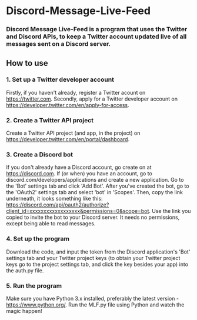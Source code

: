 # Discord-Message-Live-Feed

### Discord Message Live-Feed is a program that uses the Twitter and Discord APIs, to keep a Twitter account updated live of all messages sent on a Discord server.

## How to use

### 1. Set up a Twitter developer account
Firstly, if you haven't already, register a Twitter acount on https://twitter.com.
Secondly, apply for a Twitter developer account on https://developer.twitter.com/en/apply-for-access.

### 2. Create a Twitter API project
Create a Twitter API project (and app, in the project) on https://developer.twitter.com/en/portal/dashboard.

### 3. Create a Discord bot
If you don't already have a Discord account, go create on at https://discord.com. If (or when) you have an account, go to discord.com/developers/applications and create a new application. Go to the 'Bot' settings tab and click 'Add Bot'.
After you've created the bot, go to the 'OAuth2' settings tab and select 'bot' in 'Scopes'. Then, copy the link underneath, it looks something like this: https://discord.com/api/oauth2/authorize?client_id=xxxxxxxxxxxxxxxxxx&permissions=0&scope=bot. Use the link you copied to invite the bot to your Discord server. It needs no permissions, except being able to read messages.

### 4. Set up the program
Download the code, and input the token from the Discord application's 'Bot' settings tab and your Twitter project keys (to obtain your Twitter project keys go to the project settings tab, and click the key besides your app) into the auth.py file.

### 5. Run the program
Make sure you have Python 3.x installed, preferably the latest version - https://www.python.org/.
Run the MLF.py file using Python and watch the magic happen!
